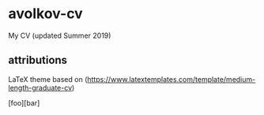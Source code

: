 # avolkov-cv
My CV (updated Summer 2019)

## attributions

LaTeX theme based on
(https://www.latextemplates.com/template/medium-length-graduate-cv)

[foo][bar]